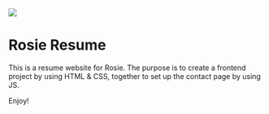 <img src="https://codeinstitute.s3.amazonaws.com/fullstack/ci_logo_small.png" style="margin: 0;">

# Rosie Resume

This is a resume website for Rosie. The purpose is to create a frontend project by using HTML & CSS, together to set up the contact page by using JS.

Enjoy!